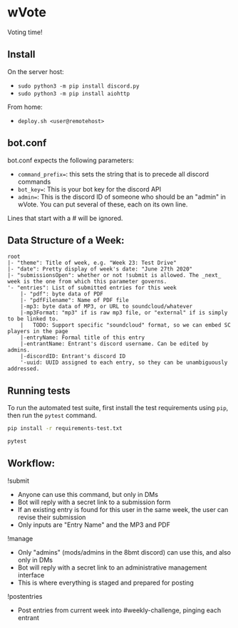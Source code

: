 # wVote

Voting time!

## Install

On the server host:

* `sudo python3 -m pip install discord.py`
* `sudo python3 -m pip install aiohttp`

From home:

* `deploy.sh <user@remotehost>`

## bot.conf

bot.conf expects the following parameters:

* `command_prefix=`: this sets the string that is to precede all discord commands
* `bot_key=`: This is your bot key for the discord API
* `admin=`: This is the discord ID of someone who should be an "admin" in wVote. You can put several of these, each on its own line.

Lines that start with a # will be ignored.

## Data Structure of a Week:

```
root
|- "theme": Title of week, e.g. "Week 23: Test Drive"
|- "date": Pretty display of week's date: "June 27th 2020"
|- "submissionsOpen": whether or not !submit is allowed. The _next_ week is the one from which this parameter governs.
'- "entries": List of submitted entries for this week
	|- "pdf": byte data of PDF
	|- "pdfFilename": Name of PDF file
	|-mp3: byte data of MP3, or URL to soundcloud/whatever
	|-mp3Format: "mp3" if is raw mp3 file, or "external" if is simply to be linked to.
	|	TODO: Support specific "soundcloud" format, so we can embed SC players in the page
	|-entryName: Formal title of this entry
	|-entrantName: Entrant's discord username. Can be edited by admins.
	|-discordID: Entrant's discord ID
	'-uuid: UUID assigned to each entry, so they can be unambiguously addressed.
```

## Running tests

To run the automated test suite, first install the test requirements using `pip`, then run the `pytest` command.

```sh
pip install -r requirements-test.txt

pytest
```

## Workflow:

!submit

* Anyone can use this command, but only in DMs
* Bot will reply with a secret link to a submission form
* If an existing entry is found for this user in the same week, the user can revise their submission
* Only inputs are "Entry Name" and the MP3 and PDF

!manage

* Only "admins" (mods/admins in the 8bmt discord) can use this, and also only in DMs
* Bot will reply with a secret link to an administrative management interface
* This is where everything is staged and prepared for posting

!postentries

* Post entries from current week into #weekly-challenge, pinging each entrant
